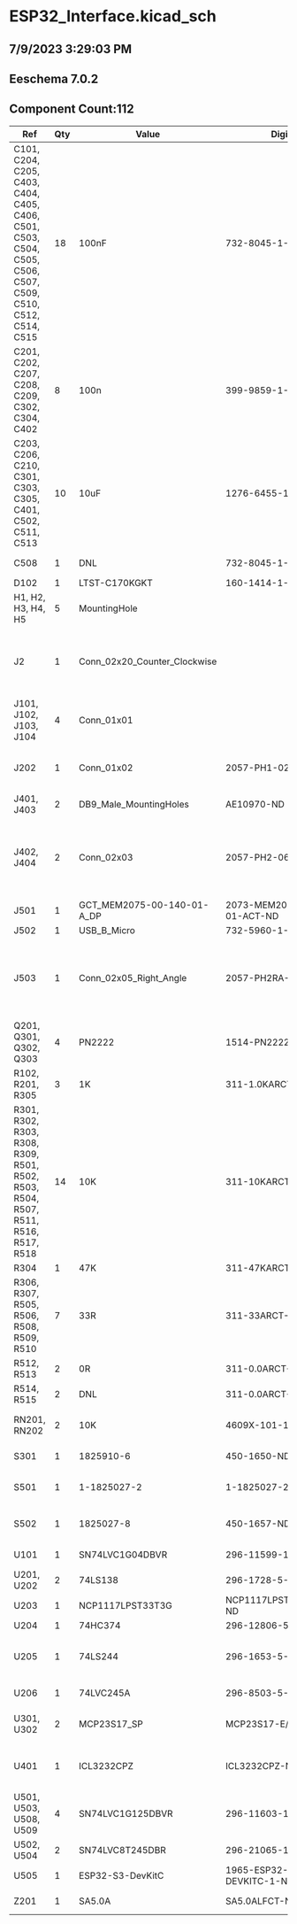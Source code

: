 
# ESP32_Interface.kicad_sch

## 7/9/2023 3:29:03 PM

## Eeschema 7.0.2

## Component Count:112

Ref | Qty | Value | Digikey | Datasheet | Description
----|-----|-------|---------|-----------|------------
C101, C204, C205, C403, C404, C405, C406, C501, C503, C504, C505, C506, C507, C509, C510, C512, C514, C515 | 18 | 100nF | 732-8045-1-ND | https://www.we-online.com/katalog/datasheet/885012207045.pdf | Unpolarized capacitor, small symbol
C201, C202, C207, C208, C209, C302, C304, C402 | 8 | 100n | 399-9859-1-ND‎ | https://api.kemet.com/component-edge/download/specsheet/C315C104M5U5TA7303.pdf | Unpolarized capacitor, small symbol
C203, C206, C210, C301, C303, C305, C401, C502, C511, C513 | 10 | 10uF | 1276-6455-1-ND | https://media.digikey.com/pdf/Data%20Sheets/Samsung%20PDFs/CL21A106KOQNNNG_Spec.pdf | Unpolarized capacitor, small symbol
C508 | 1 | DNL | 732-8045-1-ND | https://www.we-online.com/katalog/datasheet/885012207045.pdf | Unpolarized capacitor, small symbol
D102 | 1 | LTST-C170KGKT | 160-1414-1-ND | https://optoelectronics.liteon.com/upload/download/DS22-2000-073/LTST-C170KGKT.pdf | LED RED CLEAR SMD
H1, H2, H3, H4, H5 | 5 | MountingHole |  | ~ | Mounting Hole without connection
J2 | 1 | Conn_02x20_Counter_Clockwise |  | https://www.amazon.com/gp/product/B084Q4W1PW/ref=ppx_yo_dt_b_search_asin_title?ie=UTF8&psc=1 | Generic connector, double row, 02x20, counter clockwise pin numbering scheme (similar to DIP package numbering), script generated (kicad-library-utils/schlib/autogen/connector/)
J101, J102, J103, J104 | 4 | Conn_01x01 |  | ~ | Generic connector, single row, 01x01, script generated (kicad-library-utils/schlib/autogen/connector/)
J202 | 1 | Conn_01x02 | 2057-PH1-02-UA-ND | https://app.adam-tech.com/products/download/data_sheet/201605/ph1-xx-ua-data-sheet.pdf | Generic connector, single row, 01x02, script generated (kicad-library-utils/schlib/autogen/connector/)
J401, J403 | 2 | DB9_Male_MountingHoles | AE10970-ND | http://www.assmann-wsw.com/uploads/datasheets/ASS_4888_CO.pdf | 
J402, J404 | 2 | Conn_02x03 | 2057-PH2-06-UA-ND | https://app.adam-tech.com/products/download/data_sheet/202065/ph2-xx-ua-data-sheet.pdf | Generic connector, double row, 02x03, odd/even pin numbering scheme (row 1 odd numbers, row 2 even numbers), script generated (kicad-library-utils/schlib/autogen/connector/)
J501 | 1 | GCT_MEM2075-00-140-01-A_DP | 2073-MEM2075-00-140-01-ACT-ND | https://gct.co/files/specs/mem2075-spec.pdf | 
J502 | 1 | USB_B_Micro | 732-5960-1-ND | https://www.we-online.com/components/products/datasheet/629105150521.pdf | USB Micro Type B connector
J503 | 1 | Conn_02x05_Right_Angle | 2057-PH2RA-10-UA-ND | https://app.adam-tech.com/products/download/data_sheet/200508/ph2ra-xx-ua-data-sheet.pdf | Generic connector, double row, 02x05, odd/even pin numbering scheme (row 1 odd numbers, row 2 even numbers), script generated (kicad-library-utils/schlib/autogen/connector/)
Q201, Q301, Q302, Q303 | 4 | PN2222 | 1514-PN2222APBFREE-ND | https://my.centralsemi.com/datasheets/PN2221-2222A.PDF | NPN transistor, emitter/base/collector
R102, R201, R305 | 3 | 1K | 311-1.0KARCT-ND | https://www.yageo.com/upload/media/product/productsearch/datasheet/rchip/PYu-RC_Group_51_RoHS_L_12.pdf | Resistor, US symbol
R301, R302, R303, R308, R309, R501, R502, R503, R504, R507, R511, R516, R517, R518 | 14 | 10K | 311-10KARCT-ND | https://www.yageo.com/upload/media/product/productsearch/datasheet/rchip/PYu-RC_Group_51_RoHS_L_12.pdf | Resistor, US symbol
R304 | 1 | 47K | 311-47KARCT-ND | https://www.yageo.com/upload/media/product/productsearch/datasheet/rchip/PYu-RC_Group_51_RoHS_L_12.pdf | Resistor, US symbol
R306, R307, R505, R506, R508, R509, R510 | 7 | 33R | 311-33ARCT-ND | https://www.yageo.com/upload/media/product/productsearch/datasheet/rchip/PYu-RC_Group_51_RoHS_L_12.pdf | Resistor, US symbol
R512, R513 | 2 | 0R | 311-0.0ARCT-ND | https://www.yageo.com/upload/media/product/productsearch/datasheet/rchip/PYu-RC_Group_51_RoHS_L_12.pdf | Resistor, US symbol
R514, R515 | 2 | DNL | 311-0.0ARCT-ND | https://www.yageo.com/upload/media/product/productsearch/datasheet/rchip/PYu-RC_Group_51_RoHS_L_12.pdf | Resistor, US symbol
RN201, RN202 | 2 | 10K | 4609X-101-103LF-ND | https://www.bourns.com/docs/Product-Datasheets/4600x.pdf | 8 resistor network, star topology, bussed resistors, small symbol
S301 | 1 | 1825910-6 | 450-1650-ND | https://www.te.com/commerce/DocumentDelivery/DDEController?Action=srchrtrv&DocNm=1825910&DocType=Customer+Drawing&DocLang=English | SWITCH TACTILE SPST-NO 0.05A 24V
S501 | 1 | 1-1825027-2 | 1-1825027-2-ND | https://www.te.com/commerce/DocumentDelivery/DDEController?Action=showdoc&DocId=Customer+Drawing%7F1825027%7FH1%7Fpdf%7FEnglish%7FENG_CD_1825027_H1.pdf%7F1-1825027-2 | SWITCH TACTILE SPST-NO 0.05A 24V
S502 | 1 | 1825027-8 | 450-1657-ND | https://www.te.com/commerce/DocumentDelivery/DDEController?Action=showdoc&DocId=Customer+Drawing%7F1825027%7FH1%7Fpdf%7FEnglish%7FENG_CD_1825027_H1.pdf%7F1825027-8 | SWITCH TACTILE SPST-NO 0.05A 24V
U101 | 1 | SN74LVC1G04DBVR | 296-11599-1-ND | http://www.ti.com/general/docs/suppproductinfo.tsp?distId=10&gotoUrl=http%3A%2F%2Fwww.ti.com%2Flit%2Fgpn%2Fsn74lvc1g04 | IC INVERTER 1CH 1-INP SOT23-5
U201, U202 | 2 | 74LS138 | 296-1728-5-ND | http://www.ti.com/lit/gpn/sn74LS138 | Decoder 3 to 8 active low outputs
U203 | 1 | NCP1117LPST33T3G | NCP1117LPST33T3GOSCT-ND | https://www.onsemi.com/pdf/datasheet/ncp1117lp-d.pdf | IC REG LINEAR 3.3V 1A SOT223
U204 | 1 | 74HC374 | 296-12806-5-ND | https://www.ti.com/lit/ds/symlink/cd74hct374.pdf | 8-bit Register, 3-state outputs
U205 | 1 | 74LS244 | 296-1653-5-ND | https://www.ti.com/lit/ds/symlink/sn74ls241.pdf | Octal Buffer and Line Driver With 3-State Output, active-low enables, non-inverting outputs
U206 | 1 | 74LVC245A | 296-8503-5-ND | http://www.ti.com/lit/ds/symlink/sn74lvc245a.pdf | Octal BUS Transceivers, 3-State outputs
U301, U302 | 2 | MCP23S17_SP | MCP23S17-E/SP-ND | http://ww1.microchip.com/downloads/en/DeviceDoc/20001952C.pdf | 16-bit I/O expander, SPI, interrupts, w pull-ups, SPDIP-28
U401 | 1 | ICL3232CPZ | ICL3232CPZ-ND‎ | https://www.renesas.com/us/en/document/dst/icl3221-icl3222-icl3223-icl3232-icl3241-icl3243-datasheet | 3.0V to 5.5V, Low-Power, up to 1Mbps, True RS-232 Transceivers Using Four 0.1μF External Capacitors
U501, U503, U508, U509 | 4 | SN74LVC1G125DBVR | 296-11603-1-ND | http://www.ti.com/general/docs/suppproductinfo.tsp?distId=10&gotoUrl=http%3A%2F%2Fwww.ti.com%2Flit%2Fgpn%2Fsn74lvc1g125 | IC BUF NON-INVERT 5.5V SOT23-5
U502, U504 | 2 | SN74LVC8T245DBR | 296-21065-1-ND | https://www.ti.com/lit/ds/symlink/sn74lvc8t245.pdf | Octal BUS Transceivers, 3-State outputs
U505 | 1 | ESP32-S3-DevKitC | 1965-ESP32-S3-DEVKITC-1-N8R2-ND | https://docs.espressif.com/projects/esp-idf/en/latest/esp32s3/hw-reference/esp32s3/user-guide-devkitc-1.html | ESP32-S3-DevKitC
Z201 | 1 | SA5.0A | SA5.0ALFCT-ND | https://www.littelfuse.com/~/media/electronics/datasheets/tvs_diodes/littelfuse_tvs_diode_sa_datasheet.pdf.pdf | TVS DIODE 5VWM 9.2VC DO214AA

    
